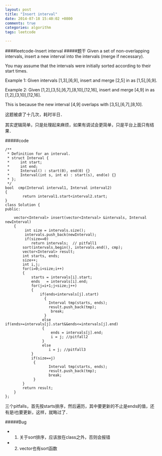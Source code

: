 ```yaml
---
layout: post
title: "Insert interval"
date: 2014-07-18 15:40:02 +0800
comments: true
categories: algorithm
tags: leetcode

---
```

####leetcode-Insert interval
#####题干
Given a set of non-overlapping intervals, insert a new interval into the intervals (merge if necessary).

You may assume that the intervals were initially sorted according to their start times.

Example 1:
Given intervals [1,3],[6,9], insert and merge [2,5] in as [1,5],[6,9].

Example 2:
Given [1,2],[3,5],[6,7],[8,10],[12,16], insert and merge [4,9] in as [1,2],[3,10],[12,16].

This is because the new interval [4,9] overlaps with [3,5],[6,7],[8,10].

<!--more-->

这题被虐了十几次，耗时半日．

其实逻辑简单，只是处理起来麻烦，如果有调试会更简单，只是平台上面只有结果．

#####code

    /**
     * Definition for an interval.
     * struct Interval {
     *     int start;
     *     int end;
     *     Interval() : start(0), end(0) {}
     *     Interval(int s, int e) : start(s), end(e) {}
     * };
     */
    bool  cmp(Interval interval1, Interval interval2)
    {
            return interval1.start<interval2.start;
    }
    class Solution {
    public:
       
        vector<Interval> insert(vector<Interval> &intervals, Interval newInterval) 
        {
             int size = intervals.size();
             intervals.push_back(newInterval);
             if(size==0)
                return intervals;  // pitfall1
            sort(intervals.begin(), intervals.end(), cmp);
            vector<Interval> result;
            int starts, ends;
            size++;
            int i,j;
            for(i=0;i<size;i++)
            {
                starts = intervals[i].start;
                ends   = intervals[i].end;
                for(j=i+1;j<size;j++)
                {
                    if(ends<intervals[j].start)
                      {
                        Interval tmp(starts, ends);
                        result.push_back(tmp);
                         break;
                      }
                     else if(ends>=intervals[j].start&&ends<=intervals[j].end)
                     {
                         ends = intervals[j].end;
                         i = j; //pitfall2
                     }
                     else
                        i = j; //pitfall3
                }
                if(size==j)
                 {
                        Interval tmp(starts, ends);
                        result.push_back(tmp);
                        break;
                 }
            }
            return result;
        }
    };

三个pitfalls，首先按starts排序，然后遍历，其中要更新的不止是ends的值，还有是i也要更新，这样，就略过了．

#####Bug
- 1. 关于sort排序，应该放在class之外，否则会报错
- 2. vector也有sort函数


